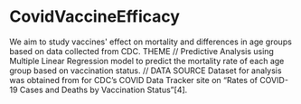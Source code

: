 # CovidVaccineEfficacy

We aim to study vaccines' effect on mortality and differences in age groups based on data collected from CDC. 
THEME
// Predictive Analysis using Multiple Linear Regression model to predict the mortality rate of each age group based on vaccination status. //
DATA SOURCE
Dataset for analysis was obtained from for CDC’s COVID Data Tracker site on “Rates of COVID-19 Cases and Deaths by Vaccination Status”[4]. 
